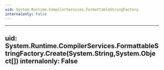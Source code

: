 ```yaml
---
uid: System.Runtime.CompilerServices.FormattableStringFactory
internalonly: False
---
```


---
uid: System.Runtime.CompilerServices.FormattableStringFactory.Create(System.String,System.Object[])
internalonly: False
---
